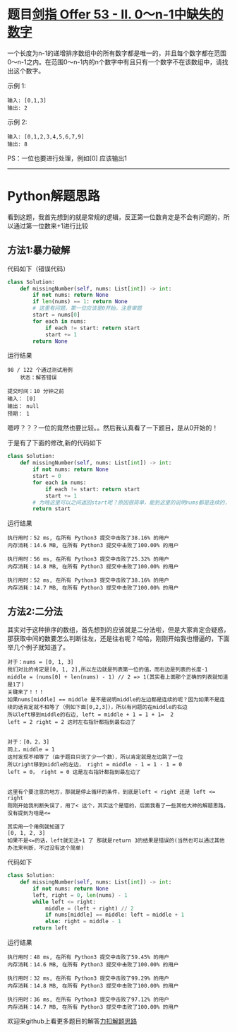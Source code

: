 # 题目[剑指 Offer 53 - II. 0～n-1中缺失的数字](https://leetcode-cn.com/problems/que-shi-de-shu-zi-lcof/)

一个长度为n-1的递增排序数组中的所有数字都是唯一的，并且每个数字都在范围0～n-1之内。在范围0～n-1内的n个数字中有且只有一个数字不在该数组中，请找出这个数字。

 

示例 1:

```
输入: [0,1,3]
输出: 2
```



示例 2:

```
输入: [0,1,2,3,4,5,6,7,9]
输出: 8
```

PS：一位也要进行处理，例如[0] 应该输出1

*****

# Python解题思路

看到这题，我首先想到的就是常规的逻辑，反正第一位数肯定是不会有问题的，所以通过第一位数来+1进行比较

## 方法1:暴力破解

代码如下（错误代码）

```python
class Solution:
    def missingNumber(self, nums: List[int]) -> int:
        if not nums: return None
        if len(nums) == 1: return None
        # 这里有问题，第一位应该是0开始，注意审题
        start = nums[0]
        for each in nums:
            if each != start: return start
            start += 1
        return None
```

运行结果

```
98 / 122 个通过测试用例
	状态：解答错误
	
提交时间：10 分钟之前
输入： [0]
输出： null
预期： 1
```

嗯哼？？？一位的竟然也要比较。。然后我认真看了一下题目，是从0开始的！

于是有了下面的修改,新的代码如下

```python
class Solution:
    def missingNumber(self, nums: List[int]) -> int:
        if not nums: return None
        start = 0
        for each in nums:
            if each != start: return start
            start += 1
        # 为啥这里可以之间返回start呢？原因很简单，能到这里的说明nums都是连续的，不然早就return了
        return start
```

运行结果

```
执行用时：52 ms, 在所有 Python3 提交中击败了38.16% 的用户
内存消耗：14.6 MB, 在所有 Python3 提交中击败了100.00% 的用户

执行用时：56 ms, 在所有 Python3 提交中击败了25.32% 的用户
内存消耗：14.8 MB, 在所有 Python3 提交中击败了100.00% 的用户

执行用时：52 ms, 在所有 Python3 提交中击败了38.16% 的用户
内存消耗：14.7 MB, 在所有 Python3 提交中击败了100.00% 的用户
```

## 方法2:二分法

其实对于这种排序的数组，首先想到的应该就是二分法啦，但是大家肯定会疑惑，那获取中间的数要怎么判断往左，还是往右呢？哈哈，刚刚开始我也懵逼的，下面举几个例子就知道了。

```
对于：nums = [0, 1, 3]
我们对比的肯定是[0, 1, 2],所以左边就是列表第一位的值，而右边是列表的长度-1
middle = (nums[0] + len(nums) - 1) // 2 => 1(其实看上面那个正确的列表就知道是1了)
关键来了！！！
如果nums[middle] == middle 是不是说明middle的左边都是连续的呢？因为如果不是连续的话肯定就不相等了（例如下面[0,2,3]），所以有问题的在middle的右边
所以left移到middle的右边, left = middle + 1 = 1 + 1=  2
left = 2 right = 2 这时左右指针都指到最右边了


对于：[0，2，3]
同上，middle = 1
这时发现不相等了（由于题目只说了少一个数），所以肯定就是左边跳了一位
所以right移到middle的左边， right = middle - 1 = 1 - 1 = 0
left = 0， right = 0 这是左右指针都指到最左边了


这里有个要注意的地方，那就是停止循环的条件，到底是left < right 还是 left <= right
刚刚开始我判断失误了，用了< 这个，其实这个是错的，后面我看了一些其他大神的解题思路，没有提到为啥是<=

其实用一个用例就知道了
[0, 1, 2, 3]
如果不是<=的话，left就无法+1 了 那就是return 3的结果是错误的(当然也可以通过其他办法来判断，不过没有这个简单)
```

代码如下

```python
class Solution:
    def missingNumber(self, nums: List[int]) -> int:
        if not nums: return None
        left, right = 0, len(nums) - 1
        while left <= right:
            middle = (left + right) // 2
            if nums[middle] == middle: left = middle + 1
            else: right = middle - 1
        return left
```

运行结果

```
执行用时：48 ms, 在所有 Python3 提交中击败了59.45% 的用户
内存消耗：14.6 MB, 在所有 Python3 提交中击败了100.00% 的用户

执行用时：32 ms, 在所有 Python3 提交中击败了99.29% 的用户
内存消耗：14.8 MB, 在所有 Python3 提交中击败了100.00% 的用户

执行用时：36 ms, 在所有 Python3 提交中击败了97.12% 的用户
内存消耗：14.7 MB, 在所有 Python3 提交中击败了100.00% 的用户
```

欢迎来github上看更多题目的解答[力扣解题思路](https://github.com/WRAllen/LeetCode)

  

